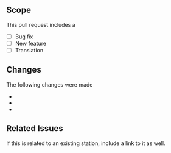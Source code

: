 ## Scope
This pull request includes a

- [ ] Bug fix
- [ ] New feature
- [ ] Translation

## Changes
The following changes were made

-
-
-

## Related Issues
If this is related to an existing station, include a link to it as well.